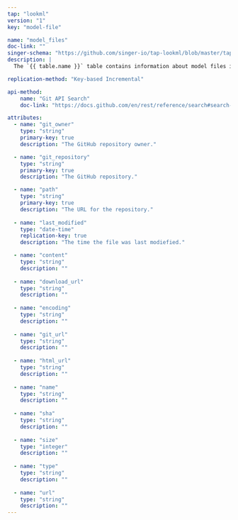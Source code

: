 ```yaml
---
tap: "lookml"
version: "1"
key: "model-file"

name: "model_files"
doc-link: ""
singer-schema: "https://github.com/singer-io/tap-lookml/blob/master/tap_lookml/schemas/model_files.json"
description: |
  The `{{ table.name }}` table contains information about model files in your GitHub about using the Git API Search **filename** and **extension filters** for `model` and `lkml`.

replication-method: "Key-based Incremental"

api-method:
    name: "Git API Search"
    doc-link: "https://docs.github.com/en/rest/reference/search#search-code"

attributes:    
  - name: "git_owner"
    type: "string"
    primary-key: true
    description: "The GitHub repository owner."

  - name: "git_repository"
    type: "string"
    primary-key: true
    description: "The GitHub repository."

  - name: "path"
    type: "string"
    primary-key: true
    description: "The URL for the repository."
      
  - name: "last_modified"
    type: "date-time"
    replication-key: true
    description: "The time the file was last modiefied."  

  - name: "content"
    type: "string"
    description: ""
    
  - name: "download_url"
    type: "string"
    description: ""
    
  - name: "encoding"
    type: "string"
    description: ""
  
  - name: "git_url"
    type: "string"
    description: ""
    
  - name: "html_url"
    type: "string"
    description: ""
  
  - name: "name"
    type: "string"
    description: ""
  
  - name: "sha"
    type: "string"
    description: ""
    
  - name: "size"
    type: "integer"
    description: ""
    
  - name: "type"
    type: "string"
    description: ""
    
  - name: "url"
    type: "string"
    description: ""
---
```

